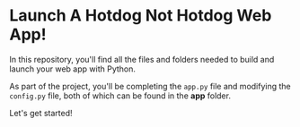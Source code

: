 # Launch A Hotdog Not Hotdog Web App!
In this repository, you'll find all the files and folders needed to build and launch your web app with Python.

As part of the project, you'll be completing the `app.py` file and modifying the `config.py` file, both of which can be found in the **app** folder.

Let's get started!
